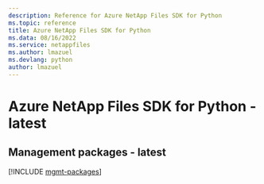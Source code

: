 ```yaml
---
description: Reference for Azure NetApp Files SDK for Python
ms.topic: reference
title: Azure NetApp Files SDK for Python
ms.data: 08/16/2022
ms.service: netappfiles
ms.author: lmazuel
ms.devlang: python
author: lmazuel
---
```

# Azure NetApp Files SDK for Python - latest

## Management packages - latest
[!INCLUDE [mgmt-packages](netapp-files-mgmt-index.md)]